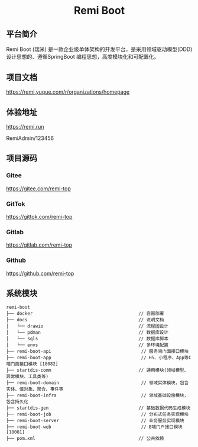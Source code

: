 <h1 align="center" style="margin: 30px 0 30px; font-weight: bold;">Remi Boot</h1>

## 平台简介

Remi Boot (瑞米) 是一款企业级单体架构的开发平台，是采用领域驱动模型(DDD)设计思想的、遵循SpringBoot 编程思想，高度模块化和可配置化。

## 项目文档

https://remi.yuque.com/r/organizations/homepage

## 体验地址

https://remi.run

RemiAdmin/123456

## 项目源码

### Gitee

https://gitee.com/remi-top

### GitTok

https://gittok.com/remi-top

### Gitlab

https://gitlab.com/remi-top

### Github

https://github.com/remi-top

## 系统模块

~~~
remi-boot     
├── docker                                        // 容器部署
├── docs                                          // 说明文档
│   └── drawio                                    // 流程图设计
│   └── pdman                                     // 数据库设计
│   └── sqls                                      // 数据库脚本
│   └── envs                                      // 多环境配置
├── remi-boot-api                                  // 服务间门面接口模块
├── remi-boot-app                                  // H5、小程序、App等C端门面接口模块 [18082]
├── startdis-comm                                 // 通用模块(领域模型、异常模块、工具类等)
├── remi-boot-domain                               // 领域实体模块，包含实体、值对象、聚合、事件等
├── remi-boot-infra                                // 领域基础设施模块，包含持久化
├── startdis-gen                                  // 基础数据代码生成模块
├── remi-boot-job                                  // 分布式任务实现模块
├── remi-boot-server                               // 业务服务实现模块
├── remi-boot-web                                  // B端门户接口模块 [18081]
├── pom.xml                                       // 公共依赖
~~~

